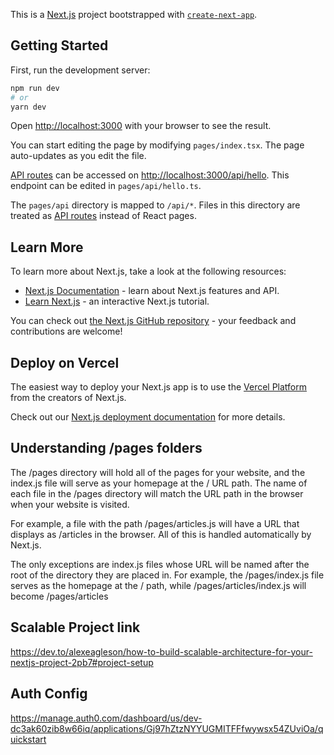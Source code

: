 This is a [Next.js](https://nextjs.org/) project bootstrapped with [`create-next-app`](https://github.com/vercel/next.js/tree/canary/packages/create-next-app).

## Getting Started

First, run the development server:

```bash
npm run dev
# or
yarn dev
```

Open [http://localhost:3000](http://localhost:3000) with your browser to see the result.

You can start editing the page by modifying `pages/index.tsx`. The page auto-updates as you edit the file.

[API routes](https://nextjs.org/docs/api-routes/introduction) can be accessed on [http://localhost:3000/api/hello](http://localhost:3000/api/hello). This endpoint can be edited in `pages/api/hello.ts`.

The `pages/api` directory is mapped to `/api/*`. Files in this directory are treated as [API routes](https://nextjs.org/docs/api-routes/introduction) instead of React pages.

## Learn More

To learn more about Next.js, take a look at the following resources:

- [Next.js Documentation](https://nextjs.org/docs) - learn about Next.js features and API.
- [Learn Next.js](https://nextjs.org/learn) - an interactive Next.js tutorial.

You can check out [the Next.js GitHub repository](https://github.com/vercel/next.js/) - your feedback and contributions are welcome!

## Deploy on Vercel

The easiest way to deploy your Next.js app is to use the [Vercel Platform](https://vercel.com/new?utm_medium=default-template&filter=next.js&utm_source=create-next-app&utm_campaign=create-next-app-readme) from the creators of Next.js.

Check out our [Next.js deployment documentation](https://nextjs.org/docs/deployment) for more details.

## Understanding /pages folders

The /pages directory will hold all of the pages for your website, and the index.js file will serve as your homepage at the / URL path. The name of each file in the /pages directory will match the URL path in the browser when your website is visited.

For example, a file with the path /pages/articles.js will have a URL that displays as /articles in the browser. All of this is handled automatically by Next.js.

The only exceptions are index.js files whose URL will be named after the root of the directory they are placed in. For example, the /pages/index.js file serves as the homepage at the / path, while /pages/articles/index.js will become /pages/articles

## Scalable Project link

https://dev.to/alexeagleson/how-to-build-scalable-architecture-for-your-nextjs-project-2pb7#project-setup

## Auth Config

https://manage.auth0.com/dashboard/us/dev-dc3ak60zib8w66iq/applications/Gj97hZtzNYYUGMITFFfwywsx54ZUviOa/quickstart
